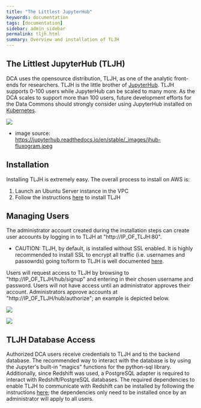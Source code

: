 ```yaml
---
title: "The Littlest JupyterHub"
keywords: documentation
tags: [documentation]
sidebar: admin_sidebar
permalink: tljh.html
summary: Overview and installation of TLJH
---
```


## The Littlest JupyterHub (TLJH)
DCA uses the opensource distribution, TLJH, as one of the analytic front-ends for researchers.  TLJH is the little brother of [JupyterHub](https://jupyterhub.readthedocs.io/en/stable/).  TLJH supports 0-100 users while JupyterHub can be scaled to many more.  As the DCA scales to support more than 100 users, future development efforts for the Data Commons should strongly consider using JupyterHub installed on [Kubernetes](http://z2jh.jupyter.org/en/latest/#).

![](/data-commons/images/jhub-fluxogram.jpeg)
* image source: https://jupyterhub.readthedocs.io/en/stable/_images/jhub-fluxogram.jpeg

## Installation
Installing TLJH is extremely easy.  The overall process to install on AWS is:
1. Launch an Ubuntu Server instance in the VPC
2. Follow the instructions [here](https://tljh.jupyter.org/en/latest/install/custom-server.html) to install TLJH

## Managing Users
The administrator account created during the installation steps can create user accounts by logging in to TLJH at "http://IP_OF_TLJH:80".  
* CAUTION: TLJH, by default, is installed without SSL enabled.  It is highly recommended to install SSL to encrypt all traffic (i.e. usernames and passowrds) going to/form to TLJH is well documented [here](https://tljh.jupyter.org/en/latest/howto/admin/https.html).

Users will request access to TLJH by browsing to "http://IP_OF_TLJH/hub/signup" and entering in their chosen username and password. Users will not have access until an administrator approves their account.  Administrators approve accounts at "http://IP_OF_TLJH/hub/authorize"; an example is depicted below.

![](/data-commons/images/tljh_signup.png)

![](/data-commons/images/tljh_authorize.png)

## TLJH Database Access
Authorized DCA users receive credentials to TLJH and to the backend database.  The recommended way to interact with the database is by using the Jupyter's built-in "magics" functions for the python-sql library.  Additionally, since Redshift was used, a PostgreSQL adapter is required to interact with Redshift/PostgreSQL databases.  The required dependencies to enable TLJH to communicate with Redshift can be installed by following the instructions [here](https://blog.rjmetrics.com/2016/02/08/setting-up-your-analytics-stack-with-jupyter-notebook-aws-redshift/); the dependencies only need to be installed once by an administrator will apply to all users.
